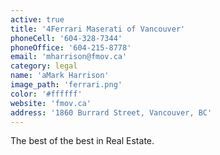 ```yaml
---
active: true
title: '4Ferrari Maserati of Vancouver'
phoneCell: '604-328-7344'
phoneOffice: '604-215-8778'
email: 'mharrison@fmov.ca'
category: legal
name: 'aMark Harrison'
image_path: 'ferrari.png'
color: '#ffffff'
website: 'fmov.ca'
address: '1860 Burrard Street, Vancouver, BC'
---
```


The best of the best in Real Estate.
